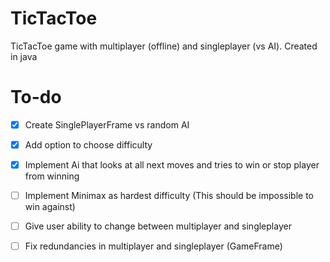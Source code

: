 # TicTacToe
TicTacToe game with multiplayer (offline) and singleplayer (vs AI). Created in java

# To-do
- [x] Create SinglePlayerFrame vs random AI
- [x] Add option to choose difficulty
- [x] Implement Ai that looks at all next moves and tries to win or stop player from winning
- [ ] Implement Minimax as hardest difficulty (This should be impossible to win against)
- [ ] Give user ability to change between multiplayer and singleplayer
- [ ] Fix redundancies in multiplayer and singleplayer (GameFrame)




